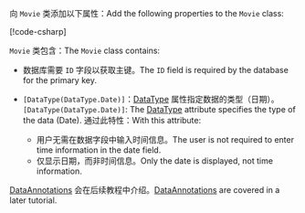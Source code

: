 <!-- THIS INCLUDE USED BY MVC AND RP -->
<span data-ttu-id="f6db3-101">向 `Movie` 类添加以下属性：</span><span class="sxs-lookup"><span data-stu-id="f6db3-101">Add the following properties to the `Movie` class:</span></span>

[!code-csharp[](~/tutorials/razor-pages/razor-pages-start/sample/RazorPagesMovie22/Models/Movie.cs?name=snippet1)]

<span data-ttu-id="f6db3-102">`Movie` 类包含：</span><span class="sxs-lookup"><span data-stu-id="f6db3-102">The `Movie` class contains:</span></span>

* <span data-ttu-id="f6db3-103">数据库需要 `ID` 字段以获取主键。</span><span class="sxs-lookup"><span data-stu-id="f6db3-103">The `ID` field is required by the database for the primary key.</span></span>
* <span data-ttu-id="f6db3-104">`[DataType(DataType.Date)]`：[DataType](/dotnet/api/microsoft.aspnetcore.mvc.dataannotations.internal.datatypeattributeadapter) 属性指定数据的类型（日期）。</span><span class="sxs-lookup"><span data-stu-id="f6db3-104">`[DataType(DataType.Date)]`:  The [DataType](/dotnet/api/microsoft.aspnetcore.mvc.dataannotations.internal.datatypeattributeadapter) attribute specifies the type of the data (Date).</span></span> <span data-ttu-id="f6db3-105">通过此特性：</span><span class="sxs-lookup"><span data-stu-id="f6db3-105">With this attribute:</span></span>

  * <span data-ttu-id="f6db3-106">用户无需在数据字段中输入时间信息。</span><span class="sxs-lookup"><span data-stu-id="f6db3-106">The user is not required to enter time information in the date field.</span></span>
  * <span data-ttu-id="f6db3-107">仅显示日期，而非时间信息。</span><span class="sxs-lookup"><span data-stu-id="f6db3-107">Only the date is displayed, not time information.</span></span>

<span data-ttu-id="f6db3-108">[DataAnnotations](/dotnet/api/system.componentmodel.dataannotations) 会在后续教程中介绍。</span><span class="sxs-lookup"><span data-stu-id="f6db3-108">[DataAnnotations](/dotnet/api/system.componentmodel.dataannotations) are covered in a later tutorial.</span></span>
